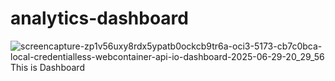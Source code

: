 # analytics-dashboard

![screencapture-zp1v56uxy8rdx5ypatb0ockcb9tr6a-oci3-5173-cb7c0bca-local-credentialless-webcontainer-api-io-dashboard-2025-06-29-20_29_56](https://github.com/user-attachments/assets/34fe6b67-a885-4eef-bf84-569e9a600525)
This is Dashboard
